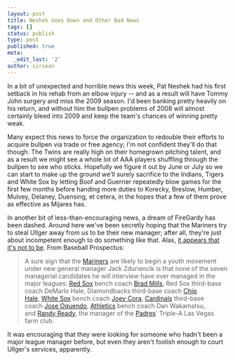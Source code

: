 ```yaml
---
layout: post
title: Neshek Goes Down and Other Bad News
tags: []
status: publish
type: post
published: true
meta:
  _edit_last: '2'
author: sirsean
---
```

In a bit of unexpected and horrible news this week, Pat Neshek had his first setback in his rehab from an elbow injury -- and as a result will have Tommy John surgery and miss the 2009 season. I'd been banking pretty heavily on his return, and without him the bullpen problems of 2008 will almost certainly bleed into 2009 and keep the team's chances of winning pretty weak.

Many expect this news to force the organization to redouble their efforts to acquire bullpen via trade or free agency; I'm not confident they'll do that though. The Twins are really high on their homegrown pitching talent, and as a result we might see a whole lot of AAA players shuffling through the bullpen to see who sticks. Hopefully we figure it out by June or July so we can start to make up the ground we'll surely sacrifice to the Indians, Tigers and White Sox by letting Boof and Guerrier repeatedly blow games for the first few months before handing more duties to Korecky, Breslow, Humber, Mulvey, Delaney, Duensing, et cetera, in the hopes that a few of them prove as effective as Mijares has.

In another bit of less-than-encouraging news, a dream of FireGardy has been dashed. Around here we've been secretly hoping that the Mariners try to steal Ullger away from us to be their new manager; after all, they're just about incompetent enough to do something like that. Alas, <a href="http://www.baseballprospectus.com/article.php?articleid=8299">it appears that it's not to be</a>. From Baseball Prospectus:
<blockquote>A sure sign that the <span class="teamdef"><a href="http://www.baseballprospectus.com/team_audit.php?team=SEA" target="blank">Mariners</a></span> are likely to begin a youth movement under new general manager Jack Zduriencik is that none of the seven managerial candidates he will interview have ever managed in the major leagues: <span class="teamdef"><a href="http://www.baseballprospectus.com/team_audit.php?team=BOS" target="blank">Red Sox</a></span> bench coach <span class="playerdef"><a href="http://www.baseballprospectus.com/dt/millsbr01.php">Brad Mills</a></span>, Red Sox third-base coach DeMarlo Hale, Diamondbacks third-base coach <span class="playerdef"><a href="http://www.baseballprospectus.com/dt/halech01.php">Chip Hale</a></span>, <span class="teamdef"><a href="http://www.baseballprospectus.com/team_audit.php?team=CHA" target="blank">White Sox</a></span> bench coach <span class="playerdef"><a href="http://www.baseballprospectus.com/dt/corajo01.php">Joey Cora</a></span>, <span class="teamdef"><a href="http://www.baseballprospectus.com/team_audit.php?team=SLN" target="blank">Cardinals</a></span> third-base coach <span class="playerdef"><a href="http://www.baseballprospectus.com/dt/oquenjo01.php">Jose Oquendo</a></span>, <span class="teamdef"><a href="http://www.baseballprospectus.com/team_audit.php?team=OAK" target="blank">Athletics</a></span> bench coach Dan Wakamatsu, and <span class="playerdef"><a href="http://www.baseballprospectus.com/dt/readyra01.php">Randy Ready</a></span>, the manager of the <span class="teamdef"><a href="http://www.baseballprospectus.com/team_audit.php?team=SDN" target="blank">Padres</a></span>' Triple-A Las Vegas farm club.</blockquote>
It was encouraging that they were looking for someone who hadn't been a major league manager before, but even they aren't foolish enough to court Ullger's services, apparently.
